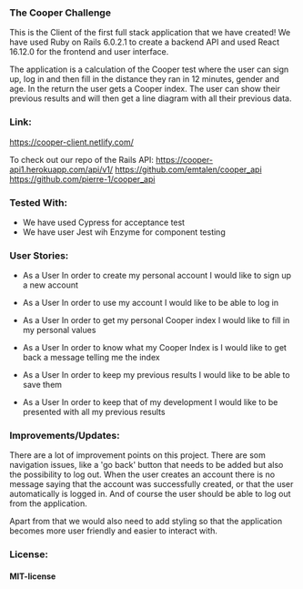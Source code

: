 ### The Cooper Challenge

This is the Client of the first full stack application that we have created!
We have used Ruby on Rails 6.0.2.1 to create a backend API and used React 16.12.0 for the frontend and user interface. 

The application is a calculation of the Cooper test where the user can sign up, log in and then fill in the distance they ran in 12 minutes, gender and age. In the return the user gets a Cooper index. 
The user can show their previous results and will then get a line diagram with all their previous data. 

### Link: 
https://cooper-client.netlify.com/

To check out our repo of the Rails API:
https://cooper-api1.herokuapp.com/api/v1/
https://github.com/emtalen/cooper_api
https://github.com/pierre-1/cooper_api

### Tested With:
- We have used Cypress for acceptance test
- We have user Jest wih Enzyme for component testing

### User Stories: 
- As a User
In order to create my personal account
I would like to sign up a new account

- As a User
In order to use my account
I would like to be able to log in

- As a User
In order to get my personal Cooper index
I would like to fill in my personal values

- As a User
In order to know what my Cooper Index is
I would like to get back a message telling me the index

- As a User
In order to keep my previous results
I would like to be able to save them

- As a User
In order to keep that of my development
I would like to be presented with all my previous results

### Improvements/Updates:
There are a lot of improvement points on this project. 
There are som navigation issues, like a 'go back' button that needs to be added but also the possibility to log out. 
When the user creates an account there is no message saying that the account was successfully created, or that the user automatically is logged in. 
And of course the user should be able to log out from the application.

Apart from that we would also need to add styling so that the application becomes more user friendly and easier to interact with. 

### License: 
#### MIT-license
